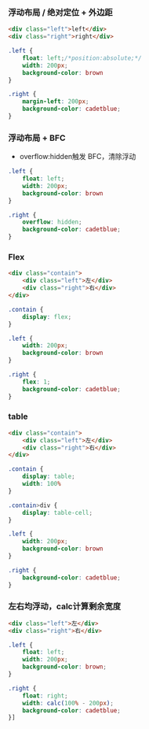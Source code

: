 ### 浮动布局 / 绝对定位 + 外边距
```html
<div class="left">left</div>
<div class="right">right</div>
```
```css
.left {
    float: left;/*position:absolute;*/
    width: 200px;
    background-color: brown
}

.right {
    margin-left: 200px;
    background-color: cadetblue;
}
```
###  浮动布局 + BFC
- overflow:hidden触发 BFC，清除浮动
```css
.left {
    float: left;
    width: 200px;
    background-color: brown
}

.right {
    overflow: hidden;
    background-color: cadetblue;
}
```
### Flex

```html
<div class="contain">
    <div class="left">左</div>
    <div class="right">右</div>
</div>
```
```css
.contain {
    display: flex;
}

.left {
    width: 200px;
    background-color: brown
}

.right {
    flex: 1;
    background-color: cadetblue;
}
```
### table
```html
<div class="contain">
    <div class="left">左</div>
    <div class="right">右</div>
</div>
```
```css
.contain {
    display: table;
    width: 100%
}

.contain>div {
    display: table-cell;
}

.left {
    width: 200px;
    background-color: brown
}

.right {
    background-color: cadetblue;
}
```
### 左右均浮动，calc计算剩余宽度
```html
<div class="left">左</div>
<div class="right">右</div>
```
```css
.left {
    float: left;
    width: 200px;
    background-color: brown;
}

.right {
    float: right;
    width: calc(100% - 200px);
    background-color: cadetblue;
}]
```